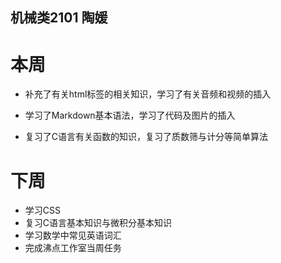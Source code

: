 ## 机械类2101 陶媛

# 本周

* 补充了有关html标签的相关知识，学习了有关音频和视频的插入

* 学习了Markdown基本语法，学习了代码及图片的插入

* 复习了C语言有关函数的知识，复习了质数筛与计分等简单算法

  

# 下周

* 学习CSS
* 复习C语言基本知识与微积分基本知识
* 学习数学中常见英语词汇
* 完成沸点工作室当周任务

